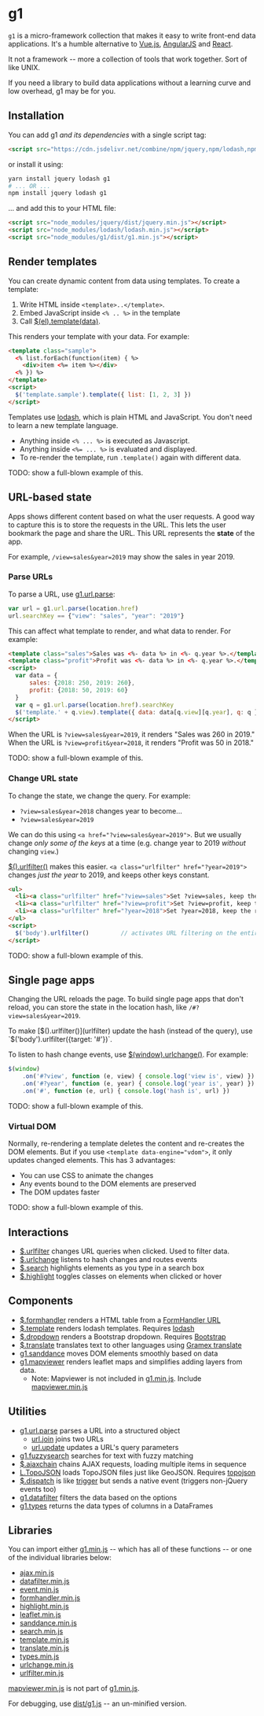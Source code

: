 # g1

`g1` is a micro-framework collection that makes it easy to write front-end data
applications. It's a humble alternative to [Vue.js](https://vuejs.org/),
[AngularJS](https://angularjs.org/) and [React](https://reactjs.org/).

It not a framework -- more a collection of tools that work together. Sort of
like UNIX.

If you need a library to build data applications without a learning curve and
low overhead, g1 may be for you.

## Installation

You can add g1 *and its dependencies* with a single script tag:

```html
<script src="https://cdn.jsdelivr.net/combine/npm/jquery,npm/lodash,npm/g1"></script>
```

or install it using:

```bash
yarn install jquery lodash g1
# ... OR ...
npm install jquery lodash g1
```

... and add this to your HTML file:

```html
<script src="node_modules/jquery/dist/jquery.min.js"></script>
<script src="node_modules/lodash/lodash.min.js"></script>
<script src="node_modules/g1/dist/g1.min.js"></script>
```

## Render templates

You can create dynamic content from data using templates. To create a template:

1. Write HTML inside `<template>..</template>`.
2. Embed JavaScript inside `<% .. %>` in the template
3. Call [$(el).template(data)](template).

This renders your template with your data. For example:

<!-- render:html -->
```html
<template class="sample">
  <% list.forEach(function(item) { %>
    <div>item <%= item %></div>
  <% }) %>
</template>
<script>
  $('template.sample').template({ list: [1, 2, 3] })
</script>
```

Templates use [lodash](https://lodash.com/docs/#template), which is
plain HTML and JavaScript. You don't need to learn a new template language.

- Anything inside `<% ... %>` is executed as Javascript.
- Anything inside `<%= ... %>` is evaluated and displayed.
- To re-render the template, run `.template()` again with different data.

TODO: show a full-blown example of this.


## URL-based state

Apps shows different content based on what the user requests. A good way to
capture this is to store the requests in the URL. This lets the user bookmark
the page and share the URL. This URL represents the **state** of the app.

For example, `/view=sales&year=2019` may show the sales in year 2019.

### Parse URLs

To parse a URL, use [g1.url.parse](url):

```js
var url = g1.url.parse(location.href)
url.searchKey == {"view": "sales", "year": "2019"}
```

This can affect what template to render, and what data to render. For example:

```html
<template class="sales">Sales was <%- data %> in <%- q.year %>.</template>
<template class="profit">Profit was <%- data %> in <%- q.year %>.</template>
<script>
  var data = {
      sales: {2018: 250, 2019: 260},
      profit: {2018: 50, 2019: 60}
  }
  var q = g1.url.parse(location.href).searchKey
  $('template.' + q.view).template({ data: data[q.view][q.year], q: q })
</script>
```

When the URL is `?view=sales&year=2019`, it renders "Sales was 260 in 2019."
When the URL is `?view=profit&year=2018`, it renders "Profit was 50 in 2018."

TODO: show a full-blown example of this.


### Change URL state

To change the state, we change the query. For example:

- `?view=sales&year=2018` changes year to become...
- `?view=sales&year=2019`

We can do this using `<a href="?view=sales&year=2019">`. But we usually change
*only some of the keys* at a time (e.g. change year to 2019 *without* changing
`view`.)

[$().urlfilter()](urlfilter) makes this easier.
`<a class="urlfilter" href="?year=2019">` changes *just the year* to 2019, and
keeps other keys constant.

<!-- render:html -->
```html
<ul>
  <li><a class="urlfilter" href="?view=sales">Set ?view=sales, keep the rest</a></li>
  <li><a class="urlfilter" href="?view=profit">Set ?view=profit, keep the rest</a></li>
  <li><a class="urlfilter" href="?year=2018">Set ?year=2018, keep the rest</a></li>
</ul>
<script>
  $('body').urlfilter()         // activates URL filtering on the entire page
</script>
```

TODO: show a full-blown example of this.


## Single page apps

Changing the URL reloads the page. To build single page apps that don't reload,
you can store the state in the location hash, like `/#?view=sales&year=2019`.

To make [$().urlfilter()](urlfilter) update the hash (instead of the query),
use `$('body').urlfilter({target: '#'})`.

To listen to hash change events, use [$(window).urlchange()](urlchange).
For example:

```js
$(window)
    .on('#?view', function (e, view) { console.log('view is', view) })
    .on('#?year', function (e, year) { console.log('year is', year) })
    .on('#', function (e, url) { console.log('hash is', url) })
```

TODO: show a full-blown example of this.


### Virtual DOM

Normally, re-rendering a template deletes the content and re-creates the DOM
elements. But if you use `<template data-engine="vdom">`, it only updates
changed elements. This has 3 advantages:

- You can use CSS to animate the changes
- Any events bound to the DOM elements are preserved
- The DOM updates faster

TODO: show a full-blown example of this.


## Interactions

- [$.urlfilter](urlfilter) changes URL queries when clicked. Used to filter data.
- [$.urlchange](urlchange) listens to hash changes and routes events
- [$.search](search) highlights elements as you type in a search box
- [$.highlight](highlight) toggles classes on elements when clicked or hover

## Components

- [$.formhandler](formhandler) renders a HTML table from a [FormHandler URL](https://learn.gramener.com/guide/formhandler/)
- [$.template](template) renders lodash templates. Requires [lodash](https://lodash.com/)
- [$.dropdown](dropdown) renders a Bootstrap dropdown. Requires [Bootstrap](https://getbootstrap.com/docs/4.2/)
- [$.translate](translate) translates text to other languages using [Gramex translate](https://learn.gramener.com/guide/translate/)
- [g1.sanddance](sanddance) moves DOM elements smoothly based on data
- [g1.mapviewer](mapviewer) renders leaflet maps and simplifies adding layers from data.
  - Note: Mapviewer is not included in [g1.min.js](../ui/g1/dist/g1.min.js). Include [mapviewer.min.js](../ui/g1/dist/mapviewer.min.js)

## Utilities

- [g1.url.parse](url) parses a URL into a structured object
  - [url.join](url#urljoin) joins two URLs
  - [url.update](url#urlupdate) updates a URL's query parameters
- [g1.fuzzysearch](fuzzysearch) searches for text with fuzzy matching
- [$.ajaxchain](ajaxchain) chains AJAX requests, loading multiple items in sequence
- [L.TopoJSON](topojson) loads TopoJSON files just like GeoJSON. Requires [topojson](https://github.com/topojson/topojson)
- [$.dispatch](dispatch) is like [trigger](https://api.jquery.com/trigger/) but sends a native event (triggers non-jQuery events too)
- [g1.datafilter](datafilter) filters the data based on the options
- [g1.types](types) returns the data types of columns in a DataFrames

## Libraries

You can import either [g1.min.js](../ui/g1/dist/g1.min.js) -- which has all of these functions --
or one of the individual libraries below:

- [ajax.min.js](../ui/g1/dist/ajax.min.js)
- [datafilter.min.js](../ui/g1/dist/datafilter.min.js)
- [event.min.js](../ui/g1/dist/event.min.js)
- [formhandler.min.js](../ui/g1/dist/formhandler.min.js)
- [highlight.min.js](../ui/g1/dist/highlight.min.js)
- [leaflet.min.js](../ui/g1/dist/leaflet.min.js)
- [sanddance.min.js](../ui/g1/dist/sanddance.min.js)
- [search.min.js](../ui/g1/dist/search.min.js)
- [template.min.js](../ui/g1/dist/template.min.js)
- [translate.min.js](../ui/g1/dist/translate.min.js)
- [types.min.js](../ui/g1/dist/types.min.js)
- [urlchange.min.js](../ui/g1/dist/urlchange.min.js)
- [urlfilter.min.js](../ui/g1/dist/urlfilter.min.js)

[mapviewer.min.js](../ui/g1/dist/mapviewer.min.js) is not part of [g1.min.js](../ui/g1/dist/g1.min.js).

For debugging, use [dist/g1.js](../ui/g1/dist/g1.js) -- an un-minified version.
